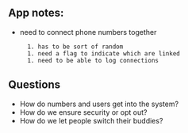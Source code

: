 App notes:
---------
* need to connect phone numbers together 

		1. has to be sort of random
		1. need a flag to indicate which are linked
		1. need to be able to log connections

Questions
---------
* How do numbers and users get into the system?
* How do we ensure security or opt out?
* How do we let people switch their buddies?
